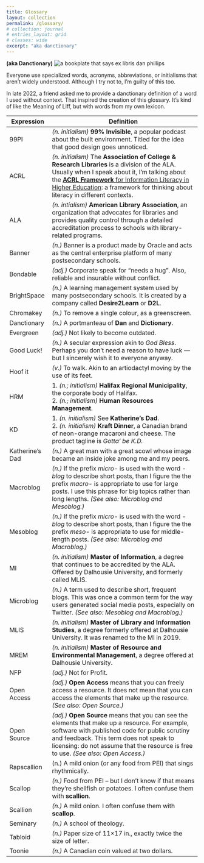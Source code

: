 ```yaml
---
title: Glossary
layout: collection
permalink: /glossary/
# collection: journal
# entries_layout: grid
# classes: wide
excerpt: "aka danctionary"
---
```

**(aka Danctionary)**
![a bookplate that says ex libris dan phillips][dan-bookplate]

Everyone use specialized words, acronyms, abbreviations, or initialisms that aren’t widely understood. Although I try not to, I’m guilty of this too.

In late 2022, a friend asked me to provide a danctionary definition of a word I used without context. That inspired the creation of this glossary. It’s kind of like the Meaning of Liff, but with words from my own lexicon.

| Expression      | Definition                                                                                                                                                                                                                                                                                                                             |
| --------------- | -------------------------------------------------------------------------------------------------------------------------------------------------------------------------------------------------------------------------------------------------------------------------------------------------------------------------------------- |
| 99PI            | _(n. initialism)_ **99% Invisible**, a popular podcast about the built environment. Titled for the idea that good design goes unnoticed.                                                                                                                                                                                               |
| ACRL            | _(n. initialism)_ The **Association of College & Research Libraries** is a division of the ALA. Usually when I speak about it, I’m talking about the [**ACRL Framework** for Information Literacy in Higher Education](https://www.ala.org/acrl/standards/ilframework): a framework for thinking about literacy in different contexts. |
| ALA             | _(n. intialism)_ **American Library Association**, an organization that advocates for libraries and provides quality control through a detailed accreditation process to schools with library-related programs.                                                                                                                        |
| Banner          | _(n.)_ Banner is a product made by Oracle and acts as the central enterprise platform of many postsecondary schools.                                                                                                                                                                                                                   |
| Bondable        | _(adj.)_ Corporate speak for “needs a hug”. Also, reliable and insurable without conflict.                                                                                                                                                                                                                                             |
| BrightSpace     | _(n.)_ A learning management system used by many postsecondary schools. It is created by a company called **Desire2Learn** or **D2L**.                                                                                                                                                                                                 |
| Chromakey       | _(n.)_ To remove a single colour, as a greenscreen.                                                                                                                                                                                                                                                                                    |
| Danctionary     | _(n.)_ A portmanteau of **Dan** and **Dictionary**.                                                                                                                                                                                                                                                                                    |
| Evergreen       | _(adj.)_ Not likely to become outdated.                                                                                                                                                                                                                                                                                                |
| Good Luck!      | _(n.)_ A secular expression akin to _God Bless_. Perhaps you don’t need a reason to have luck — but I sincerely wish it to everyone anyway.                                                                                                                                                                                            |
| Hoof it         | _(v.)_ To walk. Akin to an artiodactyl moving by the use of its feet.                                                                                                                                                                                                                                                                  |
| HRM             | 1. _(n.; initialism)_ **Halifax Regional Municipality**, the corporate body of Halifax.<br>2. _(n.; initialism)_ **Human Resources Management**.                                                                                                                                                                                       |
| KD              | 1. _(n. initialism)_ See **Katherine’s Dad**.<br>2. _(n. initialism)_ **Kraft Dinner**, a Canadian brand of neon-orange macaroni and cheese. The product tagline is _Gotta’ be K.D._                                                                                                                                                   |
| Katherine’s Dad | _(n.)_ A great man with a great scowl whose image became an inside joke among me and my peers.                                                                                                                                                                                                                                         |
| Macroblog       | _(n.)_ If the prefix _micro-_ is used with the word _\-blog_ to describe short posts, than I figure the the prefix _macro-_ is appropriate to use for large posts. I use this phrase for big topics rather than long lengths. _(See also: Microblog and Mesoblog.)_                                                                    |
| Mesoblog        | _(n.)_ If the prefix _micro-_ is used with the word _\-blog_ to describe short posts, than I figure the the prefix _meso-_ is appropriate to use for middle-length posts. _(See also: Microblog and Macroblog.)_                                                                                                                       |
| MI              | _(n. initialism)_ **Master of Information**, a degree that continues to be accredited by the ALA. Offered by Dalhousie University, and formerly called MLIS.                                                                                                                                                                           |
| Microblog       | _(n.)_ A term used to describe short, frequent blogs. This was once a common term for the way users generated social media posts, especially on Twitter. _(See also: Mesoblog and Macroblog.)_                                                                                                                                         |
| MLIS            | _(n. initialism)_ **Master of Library and Information Studies**, a degree formerly offered at Dalhousie University. It was renamed to the MI in 2019.                                                                                                                                                                                  |
| MREM            | _(n. initialism)_ **Master of Resource and Environmental Management**, a degree offered at Dalhousie University.                                                                                                                                                                                                                       |
| NFP             | _(adj.)_ Not for Profit.                                                                                                                                                                                                                                                                                                               |
| Open Access     | _(adj.)_ **Open Access** means that you can freely access a resource. It does not mean that you can access the elements that make up the resource. _(See also: Open Source.)_                                                                                                                                                          |
| Open Source     | _(adj.)_ **Open Source** means that you can see the elements that make up a resource. For example, software with published code for public scrutiny and feedback. This term does not speak to licensing: do not assume that the resource is free to use. _(See also: Open Access.)_                                                    |
| Rapscallion     | (n.) A mild onion (or any food from PEI) that sings rhythmically.                                                                                                                                                                                                                                                                      |
| Scallop         | _(n.)_ Food from PEI – but I don’t know if that means they’re shellfish or potatoes. I often confuse them with **scallion**.                                                                                                                                                                                                           |
| Scallion        | _(n.)_ A mild onion. I often confuse them with **scallop**.                                                                                                                                                                                                                                                                            |
| Seminary        | _(n.)_ A school of theology.                                                                                                                                                                                                                                                                                                           |
| Tabloid         | _(n.)_ Paper size of 11×17 in., exactly twice the size of letter.                                                                                                                                                                                                                                                                      |
| Toonie          | _(n.)_ A Canadian coin valued at two dollars.                                                                                                                                                                                                                                                                                          |

[dan-bookplate]: https://lh3.googleusercontent.com/pw/AMWts8Clfq6Zl-ZC-7cUVUgL2TCS9cv1b6kbPi6x_2G5j8wFiZnLnTGkNEwj5cvh7MW11vtCIe7jw5E4uLkdA24bPyzp5tyRFu4yf6K1_mrmoH3UfN2a0vjl09xw7T1uC251_920XA29AfCuowGQBG0lzoz_vg=w800-h450-s-no?authuser=0